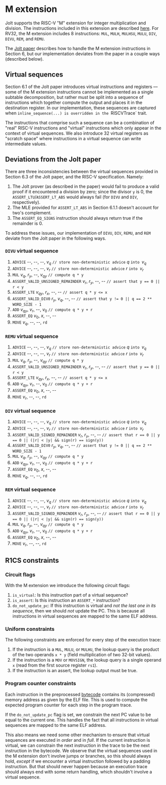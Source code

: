 # M extension

Jolt supports the RISC-V "M" extension for integer multiplication and division.
The instructions included in this extension are described [here](https://msyksphinz-self.github.io/riscv-isadoc/html/rvm.html).
For RV32, the M extension includes 8 instructions: `MUL`, `MULH`, `MULHSU`, `MULU`, `DIV`, `DIVU`, `REM`, and `REMU`.

The [Jolt paper](https://eprint.iacr.org/2023/1217.pdf) describes how to handle the M extension instructions in Section 6,
but our implementation deviates from the paper in a couple ways (described below).

## Virtual sequences

Section 6.1 of the Jolt paper introduces virtual instructions and registers –– some of the M extension
instructions cannot be implemented as a single subtable decomposition, but rather must be split into
a sequence of instructions which together compute the output and places it in the destination register.
In our implementation, these sequences are captured when `inline_sequence(...) is overridden in the `RISCVTrace` trait.

The instructions that comprise such a sequence can be a combination of "real" RISC-V instructions and "virtual"
instructions which only appear in the context of virtual sequences.
We also introduce 32 virtual registers as "scratch space" where instructions in a virtual sequence
can write intermediate values.

## Deviations from the Jolt paper

There are three inconsistencies between the virtual sequences provided in Section 6.3
of the Jolt paper, and the RISC-V specification. Namely:

1. The Jolt prover (as described in the paper) would fail to produce a valid proof
if it encountered a division by zero; since the divisor `y` is 0, the `ASSERT_LTU`/`ASSERT_LT_ABS` would
always fail (for `DIVU` and `DIV`, respectively).
1. The MLE provided for `ASSERT_LT_ABS` in Section 6.1.1 doesn't account for two's complement.
1. The `ASSERT_EQ_SIGNS` instruction should always return true if the remainder is 0.

To address these issues, our implementation of `DIVU`, `DIV`, `REMU`, and `REM` deviate from the
Jolt paper in the following ways.

### `DIVU` virtual sequence

1. `ADVICE` --, --, --, $v_q$   `// store non-deterministic advice` $q$ `into `$v_q$
1. `ADVICE` --, --, --, $v_r$   `// store non-deterministic advice` $r$ `into `$v_r$
1. `MUL` $v_q$, $r_y$, --, $v_{qy}$   `// compute q * y`
1. `ASSERT_VALID_UNSIGNED_REMAINDER` $v_r$, $r_y$, --, --   `// assert that y == 0 || r < y`
1. `ASSERT_LTE` $v_{qy}$, $r_x$, --, --   `// assert q * y <= x`
1. `ASSERT_VALID_DIV0` $r_y$, $v_q$, --, --   `// assert that y != 0 || q == 2 ** WORD_SIZE - 1`
1. `ADD` $v_{qy}$, $v_r$, --, $v_0$   `// compute q * y + r`
1. `ASSERT_EQ` $v_0$, $x$, --, --
1. `MOVE` $v_q$, --, --, `rd`

### `REMU` virtual sequence

1. `ADVICE` --, --, --, $v_q$   `// store non-deterministic advice` $q$ `into `$v_q$
1. `ADVICE` --, --, --, $v_r$   `// store non-deterministic advice` $r$ `into `$v_r$
1. `MUL` $v_q$, $r_y$, --, $v_{qy}$   `// compute q * y`
1. `ASSERT_VALID_UNSIGNED_REMAINDER` $v_r$, $r_y$, --, --   `// assert that y == 0 || r < y`
1. `ASSERT_LTE` $v_{qy}$, $r_x$, --, --   `// assert q * y <= x`
1. `ADD` $v_{qy}$, $v_r$, --, $v_0$   `// compute q * y + r`
1. `ASSERT_EQ` $v_0$, $x$, --, --
1. `MOVE` $v_r$, --, --, `rd`

### `DIV` virtual sequence

1. `ADVICE` --, --, --, $v_q$   `// store non-deterministic advice` $q$ `into `$v_q$
1. `ADVICE` --, --, --, $v_r$   `// store non-deterministic advice` $r$ `into `$v_r$
1. `ASSERT_VALID_SIGNED_REMAINDER` $v_r$, $r_y$, --, --   `// assert that r == 0 || y == 0 || (|r| < |y| && sign(r) == sign(y))`
1. `ASSERT_VALID_DIV0` $r_y$, $v_q$, --, --   `// assert that y != 0 || q == 2 ** WORD_SIZE - 1`
1. `MUL` $v_q$, $r_y$, --, $v_{qy}$   `// compute q * y`
1. `ADD` $v_{qy}$, $v_r$, --, $v_0$   `// compute q * y + r`
1. `ASSERT_EQ` $v_0$, $x$, --, --
1. `MOVE` $v_q$, --, --, `rd`

### `REM` virtual sequence

1. `ADVICE` --, --, --, $v_q$   `// store non-deterministic advice` $q$ `into `$v_q$
1. `ADVICE` --, --, --, $v_r$   `// store non-deterministic advice` $r$ `into `$v_r$
1. `ASSERT_VALID_SIGNED_REMAINDER` $v_r$, $r_y$, --, --   `// assert that r == 0 || y == 0 || (|r| < |y| && sign(r) == sign(y))`
1. `MUL` $v_q$, $r_y$, --, $v_{qy}$   `// compute q * y`
1. `ADD` $v_{qy}$, $v_r$, --, $v_0$   `// compute q * y + r`
1. `ASSERT_EQ` $v_0$, $x$, --, --
1. `MOVE` $v_r$, --, --, `rd`

## R1CS constraints

### Circuit flags

With the M extension we introduce the following circuit flags:

1. `is_virtual`: Is this instruction part of a virtual sequence?
1. `is_assert`: Is this instruction an `ASSERT_*` instruction?
1. `do_not_update_pc`: If this instruction is virtual and *not the last one in its sequence*,
then we should *not* update the PC.
This is because all instructions in virtual sequences are mapped to the same ELF address.

### Uniform constraints

The following constraints are enforced for every step of the execution trace:

1. If the instruction is a `MUL`, `MULU`, or `MULHU`, the lookup query is the product
of the two operands `x * y` (field multiplication of two 32-bit values).
1. If the instruction is a `MOV` or `MOVSIGN`, the lookup query is a single operand `x`
(read from the first source register `rs1`).
1. If the instruction is an assert, the lookup output must be true.

### Program counter constraints

Each instruction in the preprocessed [bytecode](./bytecode.md) contains its (compressed)
memory address as given by the ELF file.
This is used to compute the expected program counter for each step in the program trace.

If the `do_not_update_pc` flag is set, we constrain the next PC value to be equal to the current one.
This handles the fact that all instructions in virtual sequences are mapped to the same ELF address.

This also means we need some other mechanism to ensure that virtual sequences are executed in *order* and in *full*.
If the current instruction is virtual, we can constrain the next instruction in the trace to be the
next instruction in the bytecode.
We observe that the virtual sequences used in the M extension don't involve jumps or branches,
so this should always hold, *except* if we encounter a virtual instruction followed by a padding instruction.
But that should never happen because an execution trace should always end with some return handling,
which shouldn't involve a virtual sequence.
